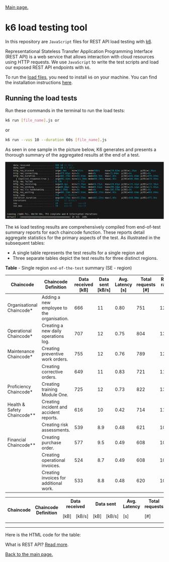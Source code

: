 [Main page.](../../../README.md)

# k6 load testing tool

In this repository are `JavaScript` files for REST API load testing with [k6](https://k6.io/). 

Representational Stateless Transfer Application Programming Interface (REST API) is a web service that allows interaction with cloud resources using HTTP requests. We use `JavaScript` to write the test scripts and load our exposed REST API endpoints with `k6`. 

To run the [load files](../k6-linux/), you need to install `k6` on your machine. You can find the installation instructions [here](https://k6.io/docs/getting-started/installation/).

## Running the load tests

Run these commands in the terminal to run the load tests:

```bash
k6 run [file_name].js or 
```
or
```bash
k6 run --vus 10 --duration 60s [file_name].js
```
As seen in one sample in the picture below, K6 generates and presents a thorough summary of the aggregated results at the end of a test.

![k6 results](../../../05-plots/images/01-ops.png)

The `k6` load testing results are comprehensively compiled from end-of-test summary reports for each chaincode function. These reports detail aggregate statistics for the primary aspects of the test. As illustrated in the subsequent tables: 
* A single table represents the test results for a single region and 
* Three separate tables depict the test results for three distinct regions.

**Table** - Single region `end-of-the-test` summary (SE - region)

| Chaincode | Chaincode Definition | Data received [kB] | Data sent [kB/s] | Avg. Latency [s] | Total requests [#] | Requests rate [TPS rate] | Failed [%] | Failed [#] | p(95) [ms] |
| --- | --- | --- | --- | --- | --- | --- | --- | --- | --- |
| Organisational Chaincode* | Adding a new employee to the organisation. | 666 | 11 | 0.80 | 751 | 12.3626/s | 0.13 | 1 | 870.02 |
| Operational Chaincode* | Creating a new daily operations log. | 707 | 12 | 0.75 | 804 | 13.2384/s | 4.60 | 37 | 847.23 |
| Maintenance Chaincode* | Creating preventive work orders. | 755 | 12 | 0.76 | 789 | 12.9931/s | 0.38 | 3 | 824.78 |
|  | Creating corrective orders. | 649 | 11 | 0.83 | 721 | 11.8730/s | 1.38 | 10 | 971.13 |
| Proficiency Chaincode* | Creating training Module One. | 725 | 12 | 0.73 | 822 | 13.5449/s | 0.12 | 1 | 817.56 |
| Health & Safety Chaincode** | Creating incident and accident reports. | 616 | 10 | 0.42 | 714 | 11.8308/s | 0.00 | 0 | 484.55 |
|  | Creating risk assessments. | 539 | 8.9 | 0.48 | 621 | 10.2629/s | 0.00 | 0 | 596.36 |
| Financial Chaincode** | Creating purchase order. | 577 | 9.5 | 0.49 | 608 | 10.0534/s | 1.15 | 7 | 589.29 |
|  | Creating operational invoices. | 524 | 8.7 | 0.49 | 608 | 10.0631/s | 1.15 | 7 | 576.20 |
|  | Creating invoices for additional work. | 533 | 8.8 | 0.48 | 620 | 10.2148/s | 1.93 | 12 | 593.84 |

<table>
  <tr>
    <th rowspan="2">Chaincode</th>
    <th rowspan="2">Chaincode Definition</th>
    <th colspan="2">Data received</th>
    <th colspan="2">Data sent</th>
    <th colspan="1">Avg. Latency</th>
    <th colspan="1">Total requests</th>
    <th colspan="1">Requests rate</th>
    <th colspan="2">Failed</th>
    <th colspan="1">p(95)</th>
  </tr>
  <tr>
    <td>[kB]</td>
    <td>[kB/s]</td>
    <td>[kB]</td>
    <td>[kB/s]</td>
    <td>[s]</td>
    <td>[#]</td>
    <td>[TPS rate]</td>
    <td>[%]</td>
    <td>[#]</td>
    <td>[ms]</td>
  </tr>
  <!-- Add rows here -->
</table>



___

Here is the HTML code for the table:





What is REST API? [Read more](https://www.redhat.com/en/topics/api/what-is-a-rest-api).

[Back to the main page.](../../../README.md)
